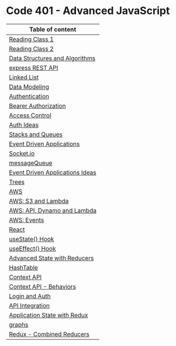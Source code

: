 
# Code 401 - Advanced JavaScript 




| Table of content  | 
|----------|
|[ Reading Class 1](./reading1.md)  |  
|[ Reading Class 2](./reading2.md) |  
| [Data Structures and Algorithms](./dataStructre.md) | 
| [express REST API](./express-REST-API.md) | 
| [Linked List](./linkedList.md) | 
| [Data Modeling](./dataModeling.md) | 
| [Authentication](./authentication.md) | 
| [Bearer Authorization](./bearerAuthorization.md) | 
| [Access Control](./accessControl.md) | 
| [Auth Ideas](./authproject.md) | 
| [Stacks and Queues](./stacksAndQueues.md) | 
| [Event Driven Applications](./EventDrivenApplications.md) | 
| [Socket.io](./socket.io.md) | 
| [messageQueue](./messageQueue.md) | 
| [Event Driven Applications Ideas](./EventDrivenApplicationsIdeas.md) | 
| [Trees](./trees.md) | 
| [AWS](./aws.md) | 
| [AWS: S3 and Lambda](./AWS:%20S3%20and%20Lambda.md) | 
| [AWS: API, Dynamo and Lambda](./AWS:%20API,%20Dynamo%20and%20Lambda.md) | 
| [AWS: Events](./AWS:%20Events.md) | 
| [React](./react.md) | 
| [useState() Hook](./useState().md) | 
| [useEffect() Hook](./useEffect().md) | 
| [Advanced State with Reducers](./Advanced%20State%20with%20Reducers.md) | 
| [HashTable](./Hashtable.md) | 
| [Context API](./ContextApi.md) | 
| [Context API - Behaviors](./Context%20API%20-%20Behaviors.md) | 
| [Login and Auth](./Login%20and%20Auth.md) | 
| [API Integration](./API%20Integration.md) | 
| [Application State with Redux](./Application%20State%20with%20Redux.md) | 
| [graphs](./graphs.md) | 
| [Redux - Combined Reducers](./Redux%20-%20Combined%20Reducers.md) | 